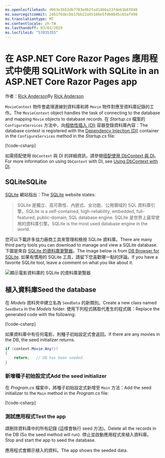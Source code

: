 ```yaml
---
ms.openlocfilehash: d963e3b52db7703e9b2fad1466a23fdeb1b8f848
ms.sourcegitcommit: 24b1f6decbb17bb22a45166e5fdb0845c65af498
ms.translationtype: MT
ms.contentlocale: zh-TW
ms.lasthandoff: 03/01/2019
ms.locfileid: "57035355"
---
```

# <a name="work-with-sqlite-in-an-aspnet-core-razor-pages-app"></a><span data-ttu-id="f743a-101">在 ASP.NET Core Razor Pages 應用程式中使用 SQLit</span><span class="sxs-lookup"><span data-stu-id="f743a-101">Work with SQLite in an ASP.NET Core Razor Pages app</span></span>

<span data-ttu-id="f743a-102">作者：[Rick Anderson](https://twitter.com/RickAndMSFT)</span><span class="sxs-lookup"><span data-stu-id="f743a-102">By [Rick Anderson](https://twitter.com/RickAndMSFT)</span></span>

<span data-ttu-id="f743a-103">`MovieContext` 物件會處理連線到資料庫和將 `Movie` 物件對應至資料庫記錄的工作。</span><span class="sxs-lookup"><span data-stu-id="f743a-103">The `MovieContext` object handles the task of connecting to the database and mapping `Movie` objects to database records.</span></span> <span data-ttu-id="f743a-104">在 *Startup.cs* 檔案的 `ConfigureServices` 方法中，向[相依性插入 (DI)](xref:fundamentals/dependency-injection) 容器登錄資料庫內容：</span><span class="sxs-lookup"><span data-stu-id="f743a-104">The database context is registered with the [Dependency Injection (DI)](xref:fundamentals/dependency-injection) container in the `ConfigureServices` method in the *Startup.cs* file:</span></span>

[!code-csharp[](code/Startup.cs?name=snippet2&highlight=6-8)]

<span data-ttu-id="f743a-105">如需搭配使用 `DbContext` 與 DI 的詳細資訊，請參閱[搭配使用 DbContext 與 DI](/ef/core/miscellaneous/configuring-dbcontext#using-dbcontext-with-dependency-injection)。</span><span class="sxs-lookup"><span data-stu-id="f743a-105">For more information on using `DbContext` with DI, see [Using DbContext with DI](/ef/core/miscellaneous/configuring-dbcontext#using-dbcontext-with-dependency-injection).</span></span>

## <a name="sqlite"></a><span data-ttu-id="f743a-106">SQLite</span><span class="sxs-lookup"><span data-stu-id="f743a-106">SQLite</span></span>

<span data-ttu-id="f743a-107">[SQLite](https://www.sqlite.org/) 網站指出：</span><span class="sxs-lookup"><span data-stu-id="f743a-107">The [SQLite](https://www.sqlite.org/) website states:</span></span>

> <span data-ttu-id="f743a-108">SQLite 是獨立、高可靠性、內嵌式、全功能、公用領域的 SQL 資料庫引擎。</span><span class="sxs-lookup"><span data-stu-id="f743a-108">SQLite is a self-contained, high-reliability, embedded, full-featured, public-domain, SQL database engine.</span></span> <span data-ttu-id="f743a-109">SQLite 是世界上最常使用的資料庫引擎。</span><span class="sxs-lookup"><span data-stu-id="f743a-109">SQLite is the most used database engine in the world.</span></span>

<span data-ttu-id="f743a-110">您可以下載許多協力廠商工具來管理和檢視 SQLite 資料庫。</span><span class="sxs-lookup"><span data-stu-id="f743a-110">There are many third party tools you can download to manage and view a SQLite database.</span></span> <span data-ttu-id="f743a-111">下圖是來自 [SQLite 的資料庫瀏覽器](http://sqlitebrowser.org/)。</span><span class="sxs-lookup"><span data-stu-id="f743a-111">The image below is from [DB Browser for SQLite](http://sqlitebrowser.org/).</span></span> <span data-ttu-id="f743a-112">如果有慣用的 SQLite 工具，請留下您喜歡哪一點的評論。</span><span class="sxs-lookup"><span data-stu-id="f743a-112">If you have a favorite SQLite tool, leave a comment on what you like about it.</span></span>

![顯示電影資料庫的 SQLite 的資料庫瀏覽器](../../tutorials/first-mvc-app-xplat/working-with-sql/_static/dbb.png)

## <a name="seed-the-database"></a><span data-ttu-id="f743a-114">植入資料庫</span><span class="sxs-lookup"><span data-stu-id="f743a-114">Seed the database</span></span>

<span data-ttu-id="f743a-115">在 *Models* 資料夾中建立名為 `SeedData` 的新類別。</span><span class="sxs-lookup"><span data-stu-id="f743a-115">Create a new class named `SeedData` in the *Models* folder.</span></span> <span data-ttu-id="f743a-116">使用下列程式碼取代產生的程式碼：</span><span class="sxs-lookup"><span data-stu-id="f743a-116">Replace the generated code with the following:</span></span>

[!code-csharp[](code/Models/SeedData.cs)]

<span data-ttu-id="f743a-117">如果資料庫中有任何電影，則種子初始設定式會返回。</span><span class="sxs-lookup"><span data-stu-id="f743a-117">If there are any movies in the DB, the seed initializer returns.</span></span>

```csharp
if (context.Movie.Any())
{
    return;   // DB has been seeded.
}
```

<a name="si"></a>
### <a name="add-the-seed-initializer"></a><span data-ttu-id="f743a-118">新增種子初始設定式</span><span class="sxs-lookup"><span data-stu-id="f743a-118">Add the seed initializer</span></span>

<span data-ttu-id="f743a-119">在 *Program.cs* 檔案中，將種子初始設定式新增至 `Main` 方法：</span><span class="sxs-lookup"><span data-stu-id="f743a-119">Add the seed initializer to the `Main` method in the *Program.cs* file:</span></span>

[!code-csharp[](../../tutorials/razor-pages/razor-pages-start/sample/RazorPagesMovie/Program.cs)]

### <a name="test-the-app"></a><span data-ttu-id="f743a-120">測試應用程式</span><span class="sxs-lookup"><span data-stu-id="f743a-120">Test the app</span></span>

<span data-ttu-id="f743a-121">請刪除資料庫中的所有記錄 (這樣會執行 seed 方法)。</span><span class="sxs-lookup"><span data-stu-id="f743a-121">Delete all the records in the DB (So the seed method will run).</span></span> <span data-ttu-id="f743a-122">停止並啟動應用程式來植入資料庫。</span><span class="sxs-lookup"><span data-stu-id="f743a-122">Stop and start the app to seed the database.</span></span>

<span data-ttu-id="f743a-123">應用程式會顯示植入的資料。</span><span class="sxs-lookup"><span data-stu-id="f743a-123">The app shows the seeded data.</span></span>
